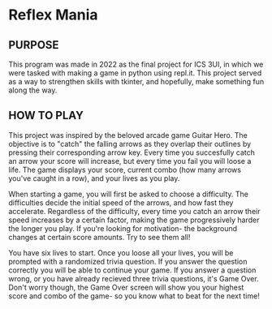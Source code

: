 # Reflex Mania 


## PURPOSE

This program was made in 2022 as the final project for ICS 3UI, in which we were tasked with making a game in python using repl.it. This project served as a way to strengthen skills with tkinter, and hopefully, make something fun along the way. 

## HOW TO PLAY

This project was inspired by the beloved arcade game Guitar Hero. The objective is to "catch" the falling arrows as they overlap their outlines by pressing their corresponding arrow key. Every time you succesfully catch an arrow your score will increase, but every time you fail you will loose a life. The game displays your score, current combo (how many arrows you've caught in a row), and your lives as you play. 

When starting a game, you will first be asked to choose a difficulty. The difficulties decide the initial speed of the arrows, and how fast they accelerate. Regardless of the difficulty, every time you catch an arrow their speed increases by a certain factor, making the game progressively harder the longer you play. If you're looking for motivation- the background changes at certain score amounts. Try to see them all! 

You have six lives to start. Once you loose all your lives, you will be prompted with a randomized trivia question. If you answer the question correctly you will be able to continue your game. If you answer a question wrong, or you have already recieved three trivia questions, it's Game Over. Don't worry though, the Game Over screen will show you your highest score and combo of the game- so you know what to beat for the next time!

